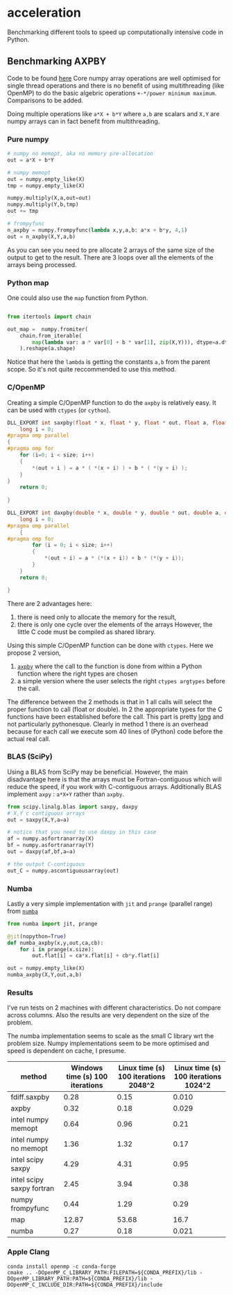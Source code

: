 # acceleration
Benchmarking different tools to speed up computationally intensive code in Python.

## Benchmarking AXPBY

Code to be found [here](https://github.com/paskino/acceleration/blob/master/src/parallel_algebra.py)
Core numpy array operations are well optimised for single thread operations and there is no benefit of using multithreading (like OpenMP) to do the basic algebric operations `+-*/power minimum maximum`. Comparisons to be added.

Doing multiple operations like `a*X + b*Y` where `a,b` are scalars and `X,Y` are numpy arrays can in fact benefit from multithreading. 

### Pure numpy

```python
# numpy no memopt, aka no memory pre-allocation
out = a*X + b*Y

# numpy memopt
out = numpy.empty_like(X)
tmp = numpy.empty_like(X)

numpy.multiply(X,a,out=out)
numpy.multiply(Y,b,tmp)
out += tmp

# frompyfunc
n_axpby = numpy.frompyfunc(lambda x,y,a,b: a*x + b*y, 4,1)
out = n_axpby(X,Y,a,b)
```

As you can see you need to pre allocate 2 arrays of the same size of the output to get to the result. There are 3 loops over all the elements of the arrays being processed. 

### Python map

One could also use the `map` function from Python. 

```python

from itertools import chain

out_map =  numpy.fromiter(
    chain.from_iterable(
        map(lambda var: a * var[0] + b * var[1], zip(X,Y))), dtype=a.dtype
	).reshape(a.shape)

```

Notice that here the `lambda` is getting the constants `a,b` from the parent scope. So it's not quite reccommended to use this method.

### C/OpenMP

Creating a simple C/OpenMP function to do the `axpby` is relatively easy. It can be used with `ctypes` (or `cython`).

```c
DLL_EXPORT int saxpby(float * x, float * y, float * out, float a, float b, long size){
    long i = 0;
#pragma omp parallel
{
#pragma omp for
    for (i=0; i < size; i++)
    {
        *(out + i ) = a * ( *(x + i) ) + b * ( *(y + i) ); 
    }
}
    return 0;
    
}

DLL_EXPORT int daxpby(double * x, double * y, double * out, double a, double b, long size) {
	long i = 0;
#pragma omp parallel
	{
#pragma omp for
		for (i = 0; i < size; i++)
		{
			*(out + i) = a * (*(x + i)) + b * (*(y + i));
		}
	}
	return 0;

}
```

There are 2 advantages here: 
1. there is need only to allocate the memory for the result, 
2. there is only one cycle over the elements of the arrays
However, the little C code must be compiled as shared library.

Using this simple C/OpenMP function can be done with `ctypes`. Here we propose 2 version, 
1. [`axpby`](https://github.com/paskino/acceleration/blob/master/src/parallel_algebra.py#L31) where the call to the function is done from within a Python function where the right types are chosen
2. a simple version where the user selects the right `ctypes argtypes` before the call. 

The difference between the 2 methods is that in 1 all calls will select the proper function to call (float or double). In 2 the appropriate types for the C functions have been established before the call. This part is pretty [long](https://github.com/paskino/acceleration/blob/master/src/parallel_algebra.py#L34L71) and not particularly pythonesque. Clearly in method 1 there is an overhead because for each call we execute som 40 lines of (Python) code before the actual real call. 

### BLAS (SciPy)

Using a BLAS from SciPy may be beneficial. However, the main disadvantage here is that the arrays must be Fortran-contiguous which will reduce the speed, if you work with C-contiguous arrays. Additionally BLAS implement `axpy` : `a*X+Y` rather than `axpby`.

```python
from scipy.linalg.blas import saxpy, daxpy
# X,Y c contiguous arrays
out = saxpy(X,Y,a=a)

# notice that you need to use daxpy in this case
af = numpy.asfortranarray(X)
bf = numpy.asfortranarray(Y)
out = daxpy(af,bf,a=a)

# the output C-contiguous
out_C = numpy.ascontiguousarray(out)
```
### Numba

Lastly a very simple implementation with `jit` and `prange` (parallel range) from [`numba`](https://numba.pydata.org/)

```python
from numba import jit, prange

@jit(nopython=True)
def numba_axpby(x,y,out,ca,cb):
    for i in prange(x.size):
        out.flat[i] = ca*x.flat[i] + cb*y.flat[i]

out = numpy.empty_like(X)
numba_axpby(X,Y,out,a,b)


```

### Results

I've run tests on 2 machines with different characteristics. Do not compare across columns.
Also the results are very dependent on the size of the problem. 

The numba implementation seems to scale as the small C library wrt the problem size. Numpy implementations seem to be more optimised and speed is dependent on cache, I presume.

|method|Windows time (s) 100 iterations|Linux time (s) 100 iterations 2048^2 |Linux time (s) 100 iterations 1024^2 |
|--|--|--|--|
|fdiff.saxpby| 0.28| 0.15 |0.010|
|axpby |0.32| 0.18 |0.029|
|intel numpy memopt |0.64| 0.96 |0.21 |
|intel numpy no memopt |1.36| 1.32 |0.17 |
|intel scipy saxpy |4.29| 4.31 |0.95 |
|intel scipy saxpy fortran |2.45| 3.94 |0.38 |
|numpy frompyfunc | 0.44| 1.29 |0.29 |
|map |12.87| 53.68 |16.7 |
|numba| 0.27| 0.18 |0.021 |


### Apple Clang

```
conda install openmp -c conda-forge
cmake .. -DOpenMP_C_LIBRARY_PATH:FILEPATH=${CONDA_PREFIX}/lib -DOpenMP_LIBRARY_PATH:PATH=${CONDA_PREFIX}/lib -DOpenMP_C_INCLUDE_DIR:PATH=${CONDA_PREFIX}/include
```
